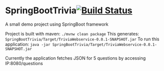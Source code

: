 # SpringBootTrivia[![Build Status](https://travis-ci.org/EmielMuit/SpringBootTrivia.png?branch=master)](https://travis-ci.org/EmielMuit/SpringBootTrivia)
A small demo project using SpringBoot framework

Project is built with maven:
```./mvnw clean package```
This generates:
```SpringBootTrivia/Target/TriviaWebservice-0.0.1-SNAPSHOT.jar```
To run this application:
```java -jar SpringBootTrivia/Target/TriviaWebservice-0.0.1-SNAPSHOT.jar```

Currently the application fetches JSON for 5 questions by accessing
IP:8080/questions
